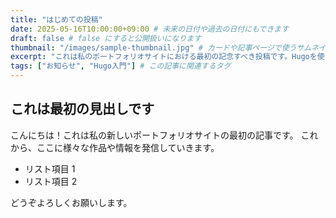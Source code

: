 ```yaml
---
title: "はじめての投稿"
date: 2025-05-16T10:00:00+09:00 # 未来の日付や過去の日付にもできます
draft: false # false にすると公開扱いになります
thumbnail: "/images/sample-thumbnail.jpg" # カードや記事ページで使うサムネイル画像のパス（今は仮）
excerpt: "これは私のポートフォリオサイトにおける最初の記念すべき投稿です。Hugoを使って作成しています。" # カードに表示する短い紹介文
tags: ["お知らせ", "Hugo入門"] # この記事に関連するタグ
---
```


## これは最初の見出しです

こんにちは！これは私の新しいポートフォリオサイトの最初の記事です。
これから、ここに様々な作品や情報を発信していきます。

- リスト項目 1
- リスト項目 2

どうぞよろしくお願いします。
